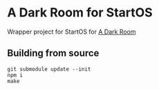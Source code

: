 # A Dark Room for StartOS

Wrapper project for StartOS for [A Dark Room](https://github.com/doublespeakgames/adarkroom)

## Building from source

```
git submodule update --init
npm i
make
```
